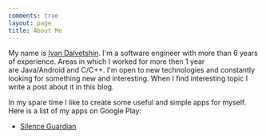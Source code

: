 ```yaml
---
comments: true
layout: page
title: About Me
---
```


My name is [Ivan Dalvetshin](http://www.linkedin.com/in/ivandavletshin/). I'm a software engineer with more than 6 years of experience. Areas in which I worked for more then 1 year are Java/Android and C/C++. I'm open to new technologies and constantly looking for something new and interesting. When I find interesting topic I write a post about it in this blog.

In my spare time I like to create some useful and simple apps for myself. Here is a list of my apps on Google Play:

* [Silence Guardian](https://play.google.com/store/apps/details?id=com.nocturnaldev.silenceguardian)

